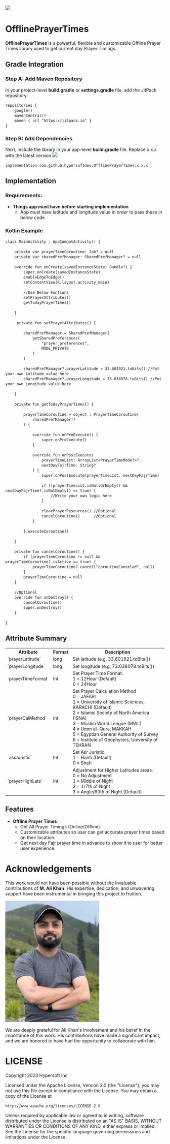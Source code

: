 [![](https://jitpack.io/v/hypersoftdev/OfflinePrayerTimes.svg)](https://jitpack.io/#hypersoftdev/OfflinePrayerTimes)

# OfflinePrayerTimes

**OfflinePrayerTimes** is a powerful, flexible and customizable Offline Prayer Times library used to get current day Prayer Timings.

## Gradle Integration

### Step A: Add Maven Repository

In your project-level **build.gradle** or **settings.gradle** file, add the JitPack repository:
```
repositories {
    google()
    mavenCentral()
    maven { url "https://jitpack.io" }
}
```  

### Step B: Add Dependencies

Next, include the library in your app-level **build.gradle** file. Replace x.x.x with the latest version [![](https://jitpack.io/v/hypersoftdev/OfflinePrayerTimes.svg)](https://jitpack.io/#hypersoftdev/OfflinePrayerTimes)
```
implementation com.github.hypersoftdev:OfflinePrayerTimes:x.x.x'
```

## Implementation

### Requirements:

- **Things app must have before starting implementation**
  - App must have latitude and longitude value in order to pass these in below code.

### Kotlin Example
```
class MainActivity : AppCompatActivity() {

    private var prayerTimeCoroutine: Job? = null
    private var sharedPrefManager: SharedPrefManager? = null

    override fun onCreate(savedInstanceState: Bundle?) {
        super.onCreate(savedInstanceState)
        enableEdgeToEdge()
        setContentView(R.layout.activity_main)
        
		//Use Below Funtions
		setPrayerAttributes()
        getTodayPrayerTimes()
		
    }

     private fun setPrayerAttributes() {

        sharedPrefManager = SharedPrefManager(
            getSharedPreferences(
                "prayer_preferences",
                MODE_PRIVATE
            )
        )

        sharedPrefManager?.prayerLatitude = 33.601921.toBits() //Put your own Latitude value here
        sharedPrefManager?.prayerLongitude = 73.038078.toBits() //Put your own Longitude value here

    }

    private fun getTodayPrayerTimes() {

        prayerTimeCoroutine = object : PrayerTimeCoroutine(
            sharedPrefManager!!
        ) {

            override fun onPreExecute() {
                super.onPreExecute()
            }

            override fun onPostExecute(
                prayerTimeList: ArrayList<PrayerTimeModel>?,
                nextDayFajrTime: String?
            ) {
                super.onPostExecute(prayerTimeList, nextDayFajrTime)

                if (!prayerTimeList.isNullOrEmpty() && nextDayFajrTime?.isNotEmpty() == true) {
                    //Write your own logic here
                }

                clearPrayerResources() //Optional
                cancelCoroutine()      //Optional
            }

        }.executeCoroutine()

    }
	
	private fun cancelCoroutine() {
        if (prayerTimeCoroutine != null && prayerTimeCoroutine?.isActive == true) {
            prayerTimeCoroutine?.cancel("coroutineCanceled", null)
        }
        prayerTimeCoroutine = null
    }
	
	//Optional
	override fun onDestroy() {
        cancelCoroutine()
        super.onDestroy()
    }
	
}
```

## Attribute Summary
<table>
  <tr><th>Attribute</th><th>Format</th><th>Description</th></tr>
  <tr><td>`prayerLatitude`</td><td>long</td><td>Set latitude (e.g, 33.601921.toBits())</td></tr>
  <tr><td>`prayerLongitude`</td><td>long</td><td>Set longitude (e.g, 73.038078.toBits())</td></tr>
  <tr><td>`prayerTimeFormat`</td><td>Int</td><td>Set Prayer Time Format.<br>1 = 12Hour (Default)<br>0 = 24Hour</td></tr>
  <tr><td>`prayerCalMethod`</td><td>Int</td><td>Set Prayer Calculation Method<br>0 = JAFARI<br>1 =	University of Islamic Sciences, KARACHI (Default)<br>2 = Islamic Society of North America (ISNA)<br>3 = Muslim World League (MWL)<br>4 = Umm al-Qura, MAKKAH<br>5 = Egyptian General Authority of Survey<br>6 = Institute of Geophysics, University of TEHRAN</td></tr>
  <tr><td>`asrJuristic`</td><td>Int</td><td>Set Asr Juristic.<br>1 = Hanfi (Default)<br>0 = Shafi</td></tr>
  <tr><td>`prayerHighLats`</td><td>Int</td><td>Adjustment for Higher Latitudes areas.<br>0 = No Adjustment<br>1 = Middle of Night<br>2 = 1/7th of Night<br>3 = Angle/60th of Night (Default)</td></tr>
</table>

## Features

- **Offline Prayer Times**
  - Get All Prayer Timings (Online/Offline).
  - Customizable attributes so user can get accurate prayer times based on their location.
  - Get next day Fajr prayer time in advance to show it to user for better user experience.

# Acknowledgements

This work would not have been possible without the invaluable contributions of **M. Ali Khan**. His expertise, dedication, and unwavering support have been instrumental in bringing this project to fruition.

![screenshot](https://github.com/hypersoftdev/OfflinePrayerTimes/blob/master/Screens/profile_image.jpg?raw=true)

We are deeply grateful for Ali Khan's involvement and his belief in the importance of this work. His contributions have made a significant impact, and we are honored to have had the opportunity to collaborate with him.

# LICENSE

Copyright 2023 Hypersoft Inc

Licensed under the Apache License, Version 2.0 (the "License");
you may not use this file except in compliance with the License.
You may obtain a copy of the License at

    http://www.apache.org/licenses/LICENSE-2.0

Unless required by applicable law or agreed to in writing, software
distributed under the License is distributed on an "AS IS" BASIS,
WITHOUT WARRANTIES OR CONDITIONS OF ANY KIND, either express or implied.
See the License for the specific language governing permissions and
limitations under the License.